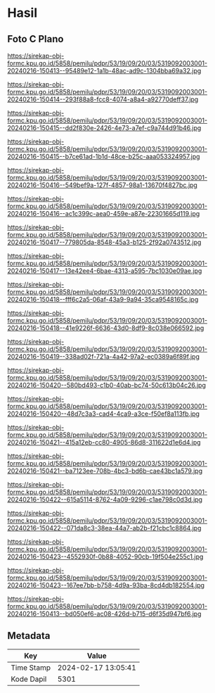 # Hasil

## Foto C Plano

https://sirekap-obj-formc.kpu.go.id/5858/pemilu/pdpr/53/19/09/20/03/5319092003001-20240216-150413--95489e12-1a1b-48ac-ad9c-1304bba69a32.jpg

https://sirekap-obj-formc.kpu.go.id/5858/pemilu/pdpr/53/19/09/20/03/5319092003001-20240216-150414--293f88a8-fcc8-4074-a8a4-a92770deff37.jpg

https://sirekap-obj-formc.kpu.go.id/5858/pemilu/pdpr/53/19/09/20/03/5319092003001-20240216-150415--dd2f830e-2426-4e73-a7ef-c9a744d91b46.jpg

https://sirekap-obj-formc.kpu.go.id/5858/pemilu/pdpr/53/19/09/20/03/5319092003001-20240216-150415--b7ce61ad-1b1d-48ce-b25c-aaa053324957.jpg

https://sirekap-obj-formc.kpu.go.id/5858/pemilu/pdpr/53/19/09/20/03/5319092003001-20240216-150416--549bef9a-127f-4857-98a1-13670f4827bc.jpg

https://sirekap-obj-formc.kpu.go.id/5858/pemilu/pdpr/53/19/09/20/03/5319092003001-20240216-150416--ac1c399c-aea0-459e-a87e-22301665d119.jpg

https://sirekap-obj-formc.kpu.go.id/5858/pemilu/pdpr/53/19/09/20/03/5319092003001-20240216-150417--779805da-8548-45a3-b125-2f92a0743512.jpg

https://sirekap-obj-formc.kpu.go.id/5858/pemilu/pdpr/53/19/09/20/03/5319092003001-20240216-150417--13e42ee4-6bae-4313-a595-7bc1030e09ae.jpg

https://sirekap-obj-formc.kpu.go.id/5858/pemilu/pdpr/53/19/09/20/03/5319092003001-20240216-150418--fff6c2a5-06af-43a9-9a94-35ca9548165c.jpg

https://sirekap-obj-formc.kpu.go.id/5858/pemilu/pdpr/53/19/09/20/03/5319092003001-20240216-150418--41e9226f-6636-43d0-8df9-8c038e066592.jpg

https://sirekap-obj-formc.kpu.go.id/5858/pemilu/pdpr/53/19/09/20/03/5319092003001-20240216-150419--338ad02f-721a-4a42-97a2-ec0389a6f89f.jpg

https://sirekap-obj-formc.kpu.go.id/5858/pemilu/pdpr/53/19/09/20/03/5319092003001-20240216-150420--580bd493-c1b0-40ab-bc74-50c613b04c26.jpg

https://sirekap-obj-formc.kpu.go.id/5858/pemilu/pdpr/53/19/09/20/03/5319092003001-20240216-150420--48d7c3a3-cad4-4ca9-a3ce-f50ef8a113fb.jpg

https://sirekap-obj-formc.kpu.go.id/5858/pemilu/pdpr/53/19/09/20/03/5319092003001-20240216-150421--415a12eb-cc80-4905-86d8-311622d1e6d4.jpg

https://sirekap-obj-formc.kpu.go.id/5858/pemilu/pdpr/53/19/09/20/03/5319092003001-20240216-150421--ba7123ee-708b-4bc3-bd6b-cae43bc1a579.jpg

https://sirekap-obj-formc.kpu.go.id/5858/pemilu/pdpr/53/19/09/20/03/5319092003001-20240216-150422--615a5114-8762-4a09-9296-c1ae798c0d3d.jpg

https://sirekap-obj-formc.kpu.go.id/5858/pemilu/pdpr/53/19/09/20/03/5319092003001-20240216-150422--071da8c3-38ea-44a7-ab2b-f21cbc1c8864.jpg

https://sirekap-obj-formc.kpu.go.id/5858/pemilu/pdpr/53/19/09/20/03/5319092003001-20240216-150423--4552930f-0b88-4052-90cb-19f504e255c1.jpg

https://sirekap-obj-formc.kpu.go.id/5858/pemilu/pdpr/53/19/09/20/03/5319092003001-20240216-150423--167ee7bb-b758-4d9a-93ba-8cd4db182554.jpg

https://sirekap-obj-formc.kpu.go.id/5858/pemilu/pdpr/53/19/09/20/03/5319092003001-20240216-150413--bd050ef6-ac08-426d-b715-d6f35d947bf6.jpg


## Metadata

| Key        | Value               |
| ---------- | ------------------- |
| Time Stamp | 2024-02-17 13:05:41 |
| Kode Dapil | 5301                |



